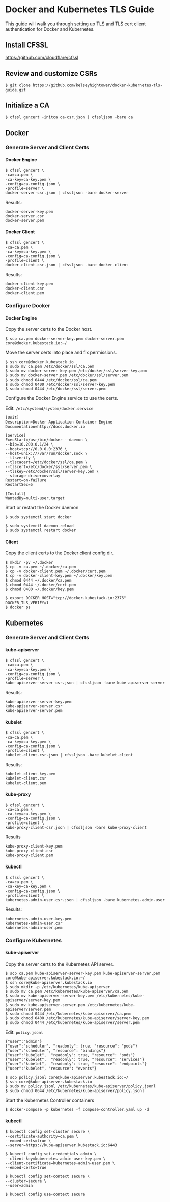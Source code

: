 # Docker and Kubernetes TLS Guide

This guide will walk you through setting up TLS and TLS cert client authentication for Docker and Kubernetes.

## Install CFSSL

https://github.com/cloudflare/cfssl

## Review and customize CSRs

```
$ git clone https://github.com/kelseyhightower/docker-kubernetes-tls-guide.git 
```

## Initialize a CA

```
$ cfssl gencert -initca ca-csr.json | cfssljson -bare ca
```

## Docker

### Generate Server and Client Certs

#### Docker Engine

```
$ cfssl gencert \
-ca=ca.pem \
-ca-key=ca-key.pem \
-config=ca-config.json \
-profile=server \
docker-server-csr.json | cfssljson -bare docker-server
```

Results:

```
docker-server-key.pem
docker-server.csr
docker-server.pem
```

#### Docker Client

```
$ cfssl gencert \
-ca=ca.pem \
-ca-key=ca-key.pem \
-config=ca-config.json \
-profile=client \
docker-client-csr.json | cfssljson -bare docker-client
```

Results:

```
docker-client-key.pem
docker-client.csr
docker-client.pem
```

### Configure Docker

#### Docker Engine

Copy the server certs to the Docker host.

```
$ scp ca.pem docker-server-key.pem docker-server.pem core@docker.kubestack.io:~/
```

Move the server certs into place and fix permissions.

```
$ ssh core@docker.kubestack.io
$ sudo mv ca.pem /etc/docker/ssl/ca.pem
$ sudo mv docker-server-key.pem /etc/docker/ssl/server-key.pem
$ sudo mv docker-server.pem /etc/docker/ssl/server.pem
$ sudo chmod 0444 /etc/docker/ssl/ca.pem
$ sudo chmod 0400 /etc/docker/ssl/server-key.pem
$ sudo chmod 0444 /etc/docker/ssl/server.pem
```

Configure the Docker Engine service to use the certs.

Edit: `/etc/systemd/system/docker.service`

```
[Unit]
Description=Docker Application Container Engine
Documentation=http://docs.docker.io

[Service]
ExecStart=/usr/bin/docker --daemon \
--bip=10.200.0.1/24 \
--host=tcp://0.0.0.0:2376 \
--host=unix:///var/run/docker.sock \
--tlsverify \
--tlscacert=/etc/docker/ssl/ca.pem \
--tlscert=/etc/docker/ssl/server.pem \
--tlskey=/etc/docker/ssl/server-key.pem \
--storage-driver=overlay
Restart=on-failure
RestartSec=5

[Install]
WantedBy=multi-user.target
```

Start or restart the Docker daemon

```
$ sudo systemctl start docker
```

```
$ sudo systemctl daemon-reload
$ sudo systemctl restart docker
```

#### Client

Copy the client certs to the Docker client config dir.

```
$ mkdir -pv ~/.docker
$ cp -v ca.pem ~/.docker/ca.pem
$ cp -v docker-client.pem ~/.docker/cert.pem
$ cp -v docker-client-key.pem ~/.docker/key.pem
$ chmod 0444 ~/.docker/ca.pem
$ chmod 0444 ~/.docker/cert.pem
$ chmod 0400 ~/.docker/key.pem
```

```
$ export DOCKER_HOST="tcp://docker.kubestack.io:2376" DOCKER_TLS_VERIFY=1
$ docker ps
```

## Kubernetes

### Generate Server and Client Certs

#### kube-apiserver

```
$ cfssl gencert \
-ca=ca.pem \
-ca-key=ca-key.pem \
-config=ca-config.json \
-profile=server \
kube-apiserver-server-csr.json | cfssljson -bare kube-apiserver-server
```

Results:

```
kube-apiserver-server-key.pem
kube-apiserver-server.csr
kube-apiserver-server.pem
```

#### kubelet

```
$ cfssl gencert \
-ca=ca.pem \
-ca-key=ca-key.pem \
-config=ca-config.json \
-profile=client \
kubelet-client-csr.json | cfssljson -bare kubelet-client
```

Results:

```
kubelet-client-key.pem
kubelet-client.csr
kubelet-client.pem
```

#### kube-proxy

```
$ cfssl gencert \
-ca=ca.pem \
-ca-key=ca-key.pem \
-config=ca-config.json \
-profile=client \
kube-proxy-client-csr.json | cfssljson -bare kube-proxy-client
```

Results

```
kube-proxy-client-key.pem 
kube-proxy-client.csr
kube-proxy-client.pem
```

#### kubectl

```
$ cfssl gencert \
-ca=ca.pem \
-ca-key=ca-key.pem \
-config=ca-config.json \
-profile=client \
kubernetes-admin-user.csr.json | cfssljson -bare kubernetes-admin-user
```

Results:

```
kubernetes-admin-user-key.pem
kubernetes-admin-user.csr
kubernetes-admin-user.pem
```

### Configure Kubernetes

#### kube-apiserver

Copy the server certs to the Kubernetes API server.

```
$ scp ca.pem kube-apiserver-server-key.pem kube-apiserver-server.pem core@kube-apiserver.kubestack.io:~/
$ ssh core@kube-apiserver.kubestack.io
$ sudo mkdir -p /etc/kubernetes/kube-apiserver
$ sudo mv ca.pem /etc/kubernetes/kube-apiserver/ca.pem
$ sudo mv kube-apiserver-server-key.pem /etc/kubernetes/kube-apiserver/server-key.pem
$ sudo mv kube-apiserver-server.pem /etc/kubernetes/kube-apiserver/server.pem
$ sudo chmod 0444 /etc/kubernetes/kube-apiserver/ca.pem
$ sudo chmod 0400 /etc/kubernetes/kube-apiserver/server-key.pem
$ sudo chmod 0444 /etc/kubernetes/kube-apiserver/server.pem
```

Edit: `policy.jsonl`

```
{"user":"admin"}
{"user":"scheduler", "readonly": true, "resource": "pods"}
{"user":"scheduler", "resource": "bindings"}
{"user":"kubelet",  "readonly": true, "resource": "pods"}
{"user":"kubelet",  "readonly": true, "resource": "services"}
{"user":"kubelet",  "readonly": true, "resource": "endpoints"}
{"user":"kubelet", "resource": "events"}
```

```
$ scp policy.jsonl core@kube-apiserver.kubestack.io:~/
$ ssh core@kube-apiserver.kubestack.io
$ sudo mv policy.jsonl /etc/kubernetes/kube-apiserver/policy.jsonl
$ sudo chmod 0644 /etc/kubernetes/kube-apiserver/policy.jsonl
```

Start the Kubernetes Controller containers

```
$ docker-compose -p kubernetes -f compose-controller.yaml up -d
```

#### kubectl

```
$ kubectl config set-cluster secure \
--certificate-authority=ca.pem \
--embed-certs=true \
--server=https://kube-apiserver.kubestack.io:6443
```

```
$ kubectl config set-credentials admin \
--client-key=kubernetes-admin-user-key.pem \
--client-certificate=kubernetes-admin-user.pem \
--embed-certs=true
```

```
$ kubectl config set-context secure \
--cluster=secure \
--user=admin
```

```
$ kubectl config use-context secure
```
